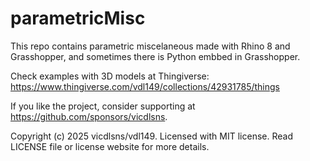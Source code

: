 # parametricMisc
 
This repo contains parametric miscelaneous made with Rhino 8 and Grasshopper, and sometimes there is Python embbed in Grasshopper.

Check examples with 3D models at Thingiverse: https://www.thingiverse.com/vdl149/collections/42931785/things

If you like the project, consider supporting at https://github.com/sponsors/vicdlsns.

Copyright (c) 2025 vicdlsns/vdl149. 
Licensed with MIT license. Read LICENSE file or license website for more details.

